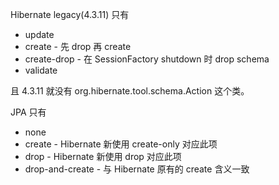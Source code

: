 Hibernate legacy(4.3.11) 只有
- update
- create - 先 drop 再 create
- create-drop - 在 SessionFactory shutdown 时 drop schema
- validate


且 4.3.11 就没有 org.hibernate.tool.schema.Action 这个类。


JPA 只有
- none
- create - Hibernate 新使用 create-only 对应此项
- drop - Hibernate 新使用 drop 对应此项
- drop-and-create - 与 Hibernate 原有的 create 含义一致

